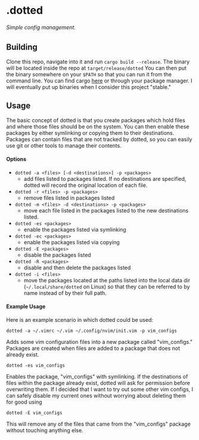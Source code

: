 # .dotted
###### Simple config management.

## Building
Clone this repo, navigate into it and run `cargo build --release`. The binary will be located inside the repo at `target/release/dotted` You can then put the binary somewhere on your `$PATH` so that you can run it from the command line. You can find cargo [here](https://www.rust-lang.org/tools/install) or through your package manager. I will eventually put up binaries when I consider this project "stable."
## Usage
The basic concept of dotted is that you create packages which hold files and where those files should be on the system. You can then enable these packages by either symlinking or copying them to their destinations. Packages can contain files that are not tracked by dotted, so you can easily use git or other tools to manage their contents.
#### Options
* `dotted -a <files> [-d <destinations>] -p <packages>`
    * add files listed to packages listed. If no destinations are specified, dotted will record the original location of each file.
* `dotted -r <files> -p <packages>` 
    * remove files listed in packages listed
* `dotted -m <files> -d <destinations> -p <packages>` 
    * move each file listed in the packages listed to the new destinations listed.
* `dotted -es <packages>`
    * enable the packages listed via symlinking
* `dotted -ec <packages>`
    * enable the packages listed via copying
* `dotted -E <packages>`
    * disable the packages listed
* `dotted -R <packages>`
    * disable and then delete the packages listed
* `dotted -i <files>`
    * move the packages located at the paths listed into the local data dir (`~/.local/share/dotted` on Linux) so that they can be referred to by name instead of by their full path.
    
#### Example Usage
   Here is an example scenario in which dotted could be used:
   
   `dotted -a ~/.vimrc ~/.vim ~/.config/nvim/init.vim -p vim_configs`
   
   Adds some vim configuration files into a new package called "vim_configs." Packages are created when files are added to a package that does not already exist.
   
   `dotted -es vim_configs`
   
   Enables the package, "vim_configs" with symlinking. If the destinations of files within the package already exist, dotted will ask for permission before overwriting them. If I decided that I want to try out some other vim configs, I can safely disable my current ones without worrying about deleting them for good using
   
   `dotted -E vim_configs`
   
   This will remove any of the files that came from the "vim_configs" package without touching anything else.
